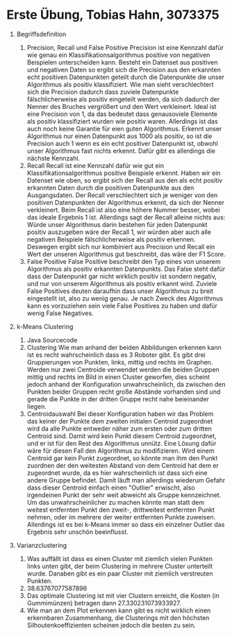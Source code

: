 # Erste Übung, Tobias Hahn, 3073375

1. Begriffsdefinition
	1. Precision, Recall und False Positive
	Precision ist eine Kennzahl dafür wie genau ein Klassifikationsalgorithmus positive von negativen Beispielen unterscheiden kann. Besteht ein Datenset aus positiven und negativen Daten so ergibt sich die Precision aus den erkannten echt positiven Datenpunkten geteilt durch die Datenpunkte die unser Algorithmus als positiv klassifiziert. Wie man sieht verschlechtert sich die Precision dadurch dass zuviele Datenpunkte fälschlicherweise als positiv eingeteilt werden, da sich dadurch der Nenner des Bruches vergrößert und den Wert verkleinert. Ideal ist eine Precision von 1, da das bedeutet dass genausoviele Elemente als positiv klassifiziert wurden wie positiv waren. Allerdings ist das auch noch keine Garantie für eien guten Algorithmus. Erkennt unser Algorithmus nur einen Datenpunkt aus 1000 als positiv, so ist die Precision auch 1 wenn es ein echt positiver Datenpunkt ist, obwohl unser Algorithmus fast nichts erkennt. Dafür gibt es allerdings die nächste Kennzahl.
	2. Recall
	Recall ist eine Kennzahl dafür wie gut ein Klassifikationsalgorithmus positive Beispiele erkennt. Haben wir ein Datenset wie oben, so ergibt sich der Recall aus den als echt positiv erkannten Daten durch die positiven Datenpunkte aus den Ausgangsdaten. Der Recall verschlechtert sich je weniger von den positiven Datenpunkten der Algorithmus erkennt, da sich der Nenner verkleinert. Beim Recall ist also eine höhere Nummer besser, wobei das ideale Ergebnis 1 ist. Allerdings sagt der Recall alleine nichts aus: Würde unser Algorithmus darin bestehen für jeden Datenpunkt positiv auszugeben wäre der Recall 1, wir würden aber auch alle negativen Beispiele fälschlicherweise als positiv erkennen. Deswegen ergibt sich nur kombiniert aus Precision und Recall ein Wert der unseren Algorithmus gut beschreibt, das wäre der F1 Score.
	3. False Positive
	False Positive beschreibt den Typ eines von unserem Algorithmus als positiv erkannten Datenpunkts. Das False steht dafür dass der Datenpunkt gar nicht wirklich positiv ist sondern negativ, und nur von unserem Algorithmus als positiv erkannt wird. Zuviele False Positives deuten daraufhin dass unser Algorithmus zu breit eingestellt ist, also zu wenig genau. Je nach Zweck des Algorithmus kann es vorzuziehen sein viele False Positives zu haben und dafür wenig False Negatives.

2. k-Means Clustering
	1. Java Sourcecode
	2. Clustering
	Wie man anhand der beiden Abbildungen erkennen kann ist es recht wahrscheinlich dass es 3 Roboter gibt. Es gibt drei Gruppierungen von Punkten, links, mittig und rechts im Graphen. Werden nur zwei Centroide verwendet werden die beiden Gruppen mittig und rechts im Bild in einen Cluster geworfen, dies scheint jedoch anhand der Konfiguration unwahrscheinlich, da zwischen den Punkten beider Gruppen recht große Abstände vorhanden sind und gerade die Punkte in der dritten Gruppe recht nahe beieinander liegen. 
	3. Centroidauswahl
	Bei dieser Konfiguration haben wir das Problem das keiner der Punkte dem zweiten initialen Centroid zugeordnet wird da alle Punkte entweder näher zum ersten oder zum dritten Centroid sind. Damit wird kein Punkt diesem Centroid zugeordnet, und er ist für den Rest des Algorithmus unnütz.
	Eine Lösung dafür wäre für diesen Fall den Algorithmus zu modifizieren. Wird einem Centroid gar kein Punkt zugeordnet, so könnte man ihm den Punkt zuordnen der den weitesten Abstand von dem Centroid hat dem er zugeordnet wurde, da es hier wahrscheinlich ist dass sich eine andere Gruppe befindet. Damit läuft man allerdings wiederum Gefahr dass dieser Centroid einfach einen "Outlier" erwischt, also irgendeinen Punkt der sehr weit abweicht als Gruppe kennzeichnet. Um das unwahrscheinlicher zu machen könnte man statt dem weitest entfernten Punkt den zweit-, drittweitest entfernten Punkt nehmen, oder im mehrere der weiter entfernten Punkte zuweisen. Allerdings ist es bei k-Means immer so dass ein einzelner Outlier das Ergebnis sehr unschön beeinflusst.

3. Varianzclustering
	1. Was auffällt ist dass es einen Cluster mit ziemlich vielen Punkten links unten gibt, der beim Clustering in mehrere Cluster unterteilt wurde. Danaben gibt es ein paar Cluster mit ziemlich verstreuten Punkten.
	2. 38.63767077587896
	3. Das optimale Clustering ist mit vier Clustern erreicht, die Kosten (in Gummimünzen) betragen dann 27.330231073933927.
	4. Wie man an dem Plot erkennen kann gibt es nicht wirklich einen erkennbaren Zusammenhang, die Clusterings mit den höchsten Silhoutenkoeffizienten scheinen jedoch die besten zu sein.
